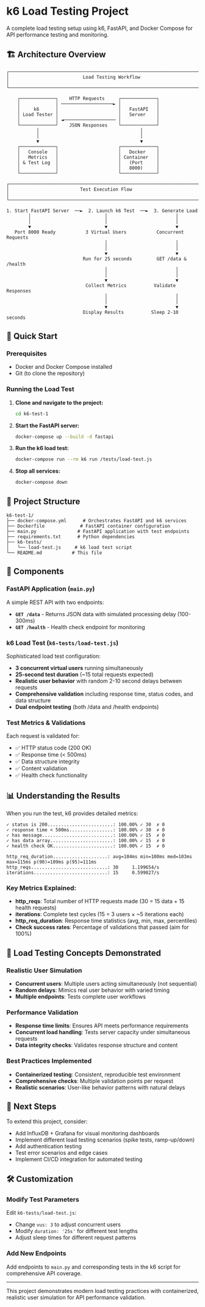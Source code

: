 # k6 Load Testing Project

A complete load testing setup using k6, FastAPI, and Docker Compose for API performance testing and monitoring.

## 🏗️ Architecture Overview

```
┌─────────────────────────────────────────────────────────────────────────┐
│                           Load Testing Workflow                        │
└─────────────────────────────────────────────────────────────────────────┘

    ┌─────────────┐    HTTP Requests     ┌─────────────┐
    │             │ ───────────────────► │             │
    │     k6      │                      │   FastAPI   │
    │ Load Tester │                      │   Server    │
    │             │ ◄─────────────────── │             │
    └─────────────┘    JSON Responses    └─────────────┘
           │                                     │
           │                                     │
           ▼                                     ▼
    ┌─────────────┐                      ┌─────────────┐
    │   Console   │                      │   Docker    │
    │   Metrics   │                      │ Container   │
    │ & Test Log  │                      │   (Port     │
    │             │                      │   8000)     │
    └─────────────┘                      └─────────────┘

┌─────────────────────────────────────────────────────────────────────────┐
│                          Test Execution Flow                           │
└─────────────────────────────────────────────────────────────────────────┘

1. Start FastAPI Server  ──►  2. Launch k6 Test  ──►  3. Generate Load
        │                           │                         │
        │                           │                         │
        ▼                           ▼                         ▼
   Port 8000 Ready           3 Virtual Users           Concurrent Requests
                                    │                         │
                                    │                         │
                                    ▼                         ▼
                            Run for 25 seconds         GET /data & /health
                                    │                         │
                                    │                         │
                                    ▼                         ▼
                             Collect Metrics          Validate Responses
                                    │                         │
                                    │                         │
                                    ▼                         ▼
                            Display Results          Sleep 2-10 seconds
```

## 🚀 Quick Start

### Prerequisites
- Docker and Docker Compose installed
- Git (to clone the repository)

### Running the Load Test

1. **Clone and navigate to the project:**
   ```bash
   cd k6-test-1
   ```

2. **Start the FastAPI server:**
   ```bash
   docker-compose up --build -d fastapi
   ```

3. **Run the k6 load test:**
   ```bash
   docker-compose run --rm k6 run /tests/load-test.js
   ```

4. **Stop all services:**
   ```bash
   docker-compose down
   ```

## 📁 Project Structure

```
k6-test-1/
├── docker-compose.yml      # Orchestrates FastAPI and k6 services
├── Dockerfile             # FastAPI container configuration
├── main.py               # FastAPI application with test endpoints
├── requirements.txt      # Python dependencies
├── k6-tests/
│   └── load-test.js     # k6 load test script
└── README.md           # This file
```

## 🔧 Components

### FastAPI Application (`main.py`)
A simple REST API with two endpoints:
- **`GET /data`** - Returns JSON data with simulated processing delay (100-300ms)
- **`GET /health`** - Health check endpoint for monitoring

### k6 Load Test (`k6-tests/load-test.js`)
Sophisticated load test configuration:
- **3 concurrent virtual users** running simultaneously
- **25-second test duration** (~15 total requests expected)
- **Realistic user behavior** with random 2-10 second delays between requests
- **Comprehensive validation** including response time, status codes, and data structure
- **Dual endpoint testing** (both /data and /health endpoints)

### Test Metrics & Validations
Each request is validated for:
- ✅ HTTP status code (200 OK)
- ✅ Response time (< 500ms)
- ✅ Data structure integrity
- ✅ Content validation
- ✅ Health check functionality

## 📊 Understanding the Results

When you run the test, k6 provides detailed metrics:

```
✓ status is 200........................: 100.00% ✓ 30  ✗ 0
✓ response time < 500ms................: 100.00% ✓ 30  ✗ 0  
✓ has message..........................: 100.00% ✓ 15  ✗ 0
✓ has data array.......................: 100.00% ✓ 15  ✗ 0
✓ health check OK......................: 100.00% ✓ 15  ✗ 0

http_req_duration....................: avg=104ms min=100ms med=103ms max=115ms p(90)=109ms p(95)=111ms
http_reqs............................: 30     1.199654/s
iterations...........................: 15     0.599827/s
```

### Key Metrics Explained:
- **http_reqs**: Total number of HTTP requests made (30 = 15 data + 15 health requests)
- **iterations**: Complete test cycles (15 = 3 users × ~5 iterations each)
- **http_req_duration**: Response time statistics (avg, min, max, percentiles)
- **Check success rates**: Percentage of validations that passed (aim for 100%)

## 🎯 Load Testing Concepts Demonstrated

### Realistic User Simulation
- **Concurrent users**: Multiple users acting simultaneously (not sequential)
- **Random delays**: Mimics real user behavior with varied timing
- **Multiple endpoints**: Tests complete user workflows

### Performance Validation
- **Response time limits**: Ensures API meets performance requirements
- **Concurrent load handling**: Tests server capacity under simultaneous requests
- **Data integrity checks**: Validates response structure and content

### Best Practices Implemented
- **Containerized testing**: Consistent, reproducible test environment
- **Comprehensive checks**: Multiple validation points per request
- **Realistic scenarios**: User-like behavior patterns with natural delays

## 🚀 Next Steps

To extend this project, consider:
- Add InfluxDB + Grafana for visual monitoring dashboards
- Implement different load testing scenarios (spike tests, ramp-up/down)
- Add authentication testing
- Test error scenarios and edge cases
- Implement CI/CD integration for automated testing

## 🛠️ Customization

### Modify Test Parameters
Edit `k6-tests/load-test.js`:
- Change `vus: 3` to adjust concurrent users
- Modify `duration: '25s'` for different test lengths
- Adjust sleep times for different request patterns

### Add New Endpoints
Add endpoints to `main.py` and corresponding tests in the k6 script for comprehensive API coverage.

---

This project demonstrates modern load testing practices with containerized, realistic user simulation for API performance validation.
